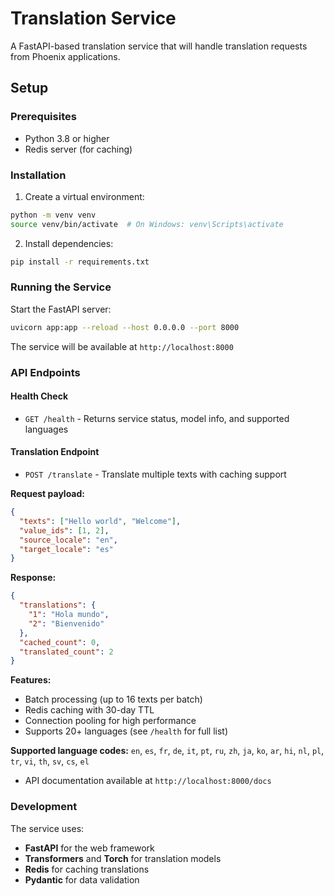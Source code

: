 # Translation Service

A FastAPI-based translation service that will handle translation requests from Phoenix applications.

## Setup

### Prerequisites
- Python 3.8 or higher
- Redis server (for caching)

### Installation

1. Create a virtual environment:
```bash
python -m venv venv
source venv/bin/activate  # On Windows: venv\Scripts\activate
```

2. Install dependencies:
```bash
pip install -r requirements.txt
```

### Running the Service

Start the FastAPI server:
```bash
uvicorn app:app --reload --host 0.0.0.0 --port 8000
```

The service will be available at `http://localhost:8000`

### API Endpoints

#### Health Check
- `GET /health` - Returns service status, model info, and supported languages

#### Translation Endpoint
- `POST /translate` - Translate multiple texts with caching support

**Request payload:**
```json
{
  "texts": ["Hello world", "Welcome"],
  "value_ids": [1, 2],
  "source_locale": "en",
  "target_locale": "es"
}
```

**Response:**
```json
{
  "translations": {
    "1": "Hola mundo",
    "2": "Bienvenido"
  },
  "cached_count": 0,
  "translated_count": 2
}
```

**Features:**
- Batch processing (up to 16 texts per batch)
- Redis caching with 30-day TTL
- Connection pooling for high performance
- Supports 20+ languages (see `/health` for full list)

**Supported language codes:**
`en`, `es`, `fr`, `de`, `it`, `pt`, `ru`, `zh`, `ja`, `ko`, `ar`, `hi`, `nl`, `pl`, `tr`, `vi`, `th`, `sv`, `cs`, `el`

- API documentation available at `http://localhost:8000/docs`

### Development

The service uses:
- **FastAPI** for the web framework
- **Transformers** and **Torch** for translation models
- **Redis** for caching translations
- **Pydantic** for data validation
